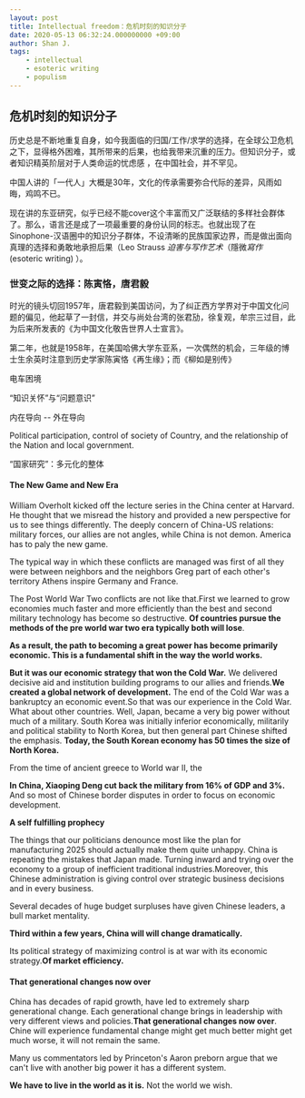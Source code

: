 ```yaml
---
layout: post
title: Intellectual freedom：危机时刻的知识分子
date: 2020-05-13 06:32:24.000000000 +09:00
author: Shan J.
tags:
    - intellectual
    - esoteric writing
    - populism
---
```


## 危机时刻的知识分子

历史总是不断地重复自身，如今我面临的归国/工作/求学的选择，在全球公卫危机之下，显得格外困难，其所带来的后果，也给我带来沉重的压力。但知识分子，或者知识精英阶层对于人类命运的忧虑感 ，在中国社会，并不罕见。

中国人讲的「一代人」大概是30年，文化的传承需要弥合代际的差异，风雨如晦，鸡鸣不已。

现在讲的东亚研究，似乎已经不能cover这个丰富而又广泛联结的多样社会群体了。那么，语言还是成了一项最重要的身份认同的标志。也就出现了在Sinophone-汉语圈中的知识分子群体，不设清晰的民族国家边界，而是做出面向真理的选择和勇敢地承担后果（Leo Strauss *迫害与写作艺术*（隱微*寫作*(esoteric writing) ）。

### 世变之际的选择：陈寅恪，唐君毅

时光的镜头切回1957年，唐君毅到美国访问，为了纠正西方学界对于中国文化问题的偏见，他起草了一封信，并交与尚处台湾的张君劢，徐复观，牟宗三过目，此为后来所发表的《为中国文化敬告世界人士宣言》。

第二年，也就是1958年，在美国哈佛大学东亚系，一次偶然的机会，三年级的博士生余英时注意到历史学家陈寅恪《再生缘》；而《柳如是别传》

电车困境

“知识关怀”与“问题意识”

内在导向 -- 外在导向

Political participation, control of society of Country, and the relationship of the Nation and local government.

“国家研究”：多元化的整体



#### The New Game and New Era

William Overholt kicked off the lecture series in the China center at Harvard. He thought that we misread the history and provided a new perspective for us to see things differently. The deeply concern of China-US relations: military forces, our allies are not angles, while China is not demon. America has to paly the new game.

The typical way in which these conflicts are managed was first of all they were between neighbors and the neighbors Greg part of each other's territory Athens inspire Germany and France.

The Post World War Two conflicts are not like that.First we learned to grow economies much faster and more efficiently than the best and second military technology has become so destructive. **Of countries pursue the methods of the pre world war two era typically both will lose**.

**As a result, the path to becoming a great power has become primarily economic. This is a fundamental shift in the way the world works.**

**But it was our economic strategy that won the Cold War.** We delivered decisive aid and institution building programs to our allies and friends.**We created a global network of development.** The end of the Cold War was a bankruptcy an economic event.So that was our experience in the Cold War. What about other countries. Well, Japan, became a very big power without much of a military. South Korea was initially inferior economically, militarily and political stability to North Korea, but then general part Chinese shifted the emphasis.  **Today, the South Korean economy has 50 times the size of North Korea.**

From the time of ancient greece to World war II, the

**In China, Xiaoping Deng cut back the military from 16% of GDP and 3%.** And so most of Chinese border disputes in order to focus on economic development.

**A self fulfilling prophecy**

The things that our politicians denounce most like the plan for manufacturing 2025 should actually make them quite unhappy. China is repeating the mistakes that Japan made. Turning inward and trying over the economy to a group of inefficient traditional industries.Moreover, this Chinese administration is giving control over strategic business decisions and in every business.

Several decades of huge budget surpluses have given Chinese leaders, a bull market mentality.

**Third within a few years, China will will change dramatically.**

Its political strategy of maximizing control is at war with its economic strategy.**Of market efficiency.**

#### That generational changes now over

China has decades of rapid growth, have led to extremely sharp generational change. Each generational change brings in leadership with very different views and policies.**That generational changes now over**. Chine will experience fundamental change might get much better might get much worse, it will not remain the same.

Many us commentators led by Princeton's Aaron preborn argue that we can't live with another big power it has a different system.

**We have to live in the world as it is.** Not the world we wish.
